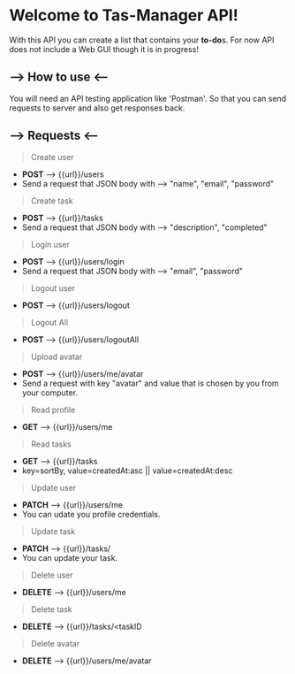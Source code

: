 # Welcome to Tas-Manager API! 

With this API you can create a list that contains your **to-do**s. For now API does not include a Web GUI though it is in progress!

## --> How to use <--

You will need an API testing application like 'Postman'. So that you can send requests to server and also get responses back.

## --> Requests <-- 

> Create user 
- **POST** --> {{url}}/users
- Send a request that JSON body with --> "name", "email", "password"

> Create task 
- **POST** --> {{url}}/tasks
- Send a request that JSON body with --> "description", "completed"

> Login user 
- **POST** --> {{url}}/users/login
- Send a request that JSON body with --> "email", "password"

> Logout user 
- **POST** --> {{url}}/users/logout

> Logout All 
- **POST** --> {{url}}/users/logoutAll

> Upload avatar 
- **POST** --> {{url}}/users/me/avatar
- Send a request with key "avatar" and value that is chosen by you from your computer.

> Read profile 
- **GET** --> {{url}}/users/me

> Read tasks
- **GET** --> {{url}}/tasks
- key=sortBy, value=createdAt:asc || value=createdAt:desc

> Update user 
- **PATCH** --> {{url}}/users/me
- You can udate you profile credentials.

> Update task
- **PATCH** --> {{url}}/tasks/<taskID>
- You can update your task.
  
> Delete user 
- **DELETE** --> {{url}}/users/me
  
> Delete task
- **DELETE** --> {{url}}/tasks/<taskID

> Delete avatar
- **DELETE** --> {{url}}/users/me/avatar
